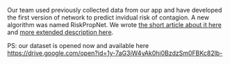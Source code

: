Our team used previously collected data from our app and have developed the first version of network to predict invidual risk of contagion.
A new algorithm was named RiskPropNet. We wrote [the short article about it here](results.md) and [more extended description here](ContactTracer_RiskPropNet_Full_article.pdf).

PS: our dataset is opened now and available here https://drive.google.com/open?id=1y-7aG3jW4yAk0hi0BzdzSm0FBKc82lb-
